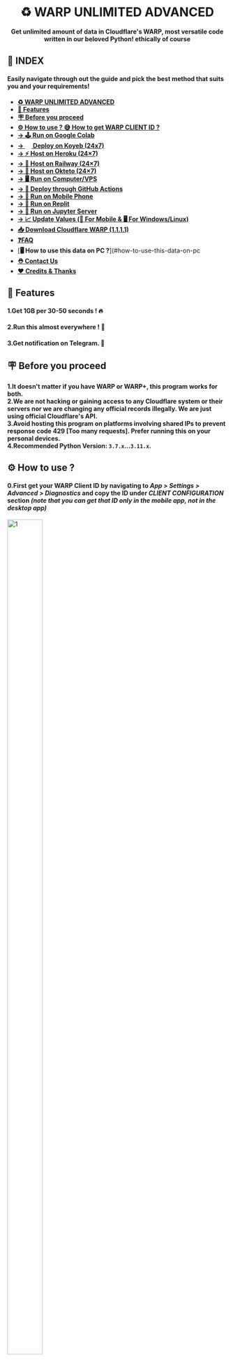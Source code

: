 <div align="center">
<a name="warp-unlimited-new-methods"></a>

# ♻️ WARP UNLIMITED ADVANCED
**Get unlimited amount of data in Cloudflare's WARP, most versatile code written in our beloved Python! ethically of course**
</div>

## **📑 INDEX**
#### **Easily navigate through out the guide and pick the best method that suits you and your requirements!**
+ [**♻️ WARP UNLIMITED ADVANCED**](#warp-unlimited-new-methods)
+ [**📑 Features**](#features)
+ [**🪧 Before you proceed**](#before-you-proceed)
+ [**⚙️ How to use ? 😅 How to get WARP CLIENT ID ?**](#how-to-use)
+ [**→ 🕹️ Run on Google Colab**](#run-on-google-colab)
+ <b><a href="#deploy-to-koyeb">→ <img src="https://user-images.githubusercontent.com/87380104/205833766-633843a2-d802-4c72-8732-70d826d5c144.png" height="15" width="15">  Deploy on Koyeb (24x7)</a></b>
+ [**→ ⚡ Host on Heroku (24×7)**](#host-on-heroku)
+ [**→ 🧿 Host on Railway (24×7)**](#host-on-railway)
+ [**→ 🪬 Host on Okteto (24×7)**](#host-on-okteto)
+ [**→ 🖥️ Run on Computer/VPS**](#run-on-computer)
+ [**→ 🧫 Deploy through GitHub Actions**](#deploy-using-github-actions)
+ [**→ 📲 Run on Mobile Phone**](#run-on-mobile-phone)
+ [**→ 🎲 Run on Replit**](#run-on-replit)
+ [**→ 🧰 Run on Jupyter Server**](#run-on-jupyter-server)
+ [**→ 📈 Update Values (📲 For Mobile & 🖥️ For Windows/Linux)**](#update-values)
+ [**📥 Download Cloudflare WARP (1.1.1.1)**](#download-cloudflare-warp-1111)
+ [**❓FAQ**](#faq)
+ [**🖥️ How to use this data on PC ?**](#how-to-use-this-data-on-pc
+ [**⛑ Contact Us**](#contact-us)
+ [**❤️ Credits & Thanks**](#credits-thanks)

<a name="features"></a>

## **📑 Features**
#### **1.Get 1GB per 30-50 seconds ! 🔥**
#### **2.Run this almost everywhere ! 🤗**
#### **3.Get notification on Telegram. 🔔**

<a name="before-you-proceed"></a>

## **🪧 Before you proceed** 
**1.It doesn't matter if you have WARP or WARP+, this program works for both.** <br>
**2.We are not hacking or gaining access to any Cloudflare system or their servers nor we are changing any official records illegally. We are just using official Cloudflare's API.**<br>
**3.Avoid hosting this program on platforms involving shared IPs to prevent response code 429 [Too many requests]. Prefer running this on your personal devices.**<br>
**4.Recommended Python Version: `3.7.x`...`3.11.x`.**

<a name="how-to-use"></a>

## **⚙️ How to use ?**
#### **0.First get your WARP Client ID by navigating to *App > Settings > Advanced > Diagnostics* and copy the ID under *CLIENT CONFIGURATION* section *(note that you can get that ID only in the mobile app, not in the desktop app)***
<img src="Img/1.jpg" height="70%" width="40%" alt="1">

<a name="variables"></a>
## **✏️ Variables**
**Below given variables should be filled in `config.py` file or can be passed as environment variables (ENVs), added to this you can also enable `INTERACTIVE_MODE` to enter new values during each run.**
- **`ENV`: Set it to `True` to let program get values from system environment or `False` if you are filling it in `config.py` itself or in case of `INTERACTIVE_MODE`. `bool`**
- **`INTERACTIVE_MODE`: Set it to `True` if you want program to ask for new values during each run or simply `False`. `bool`**
- **`WARP_CLIENT_ID`: Enter your WARP Client ID. [How to get?](#how-to-use). `str`**
- **`SEND_LOG`: Get notification on Telegram regarding total data generated, total attempts & failed attempts. Value can be  `True` or `False` only. `bool`**
- **`TELEGRAM_BOT_TOKEN`: Enter Telegram Bot Token from [@BotFather](https://botfather.t.me/). Required if `SEND_LOG` is `True`. `str`**
- **`CHAT_ID`: Enter chat id of chat (channel or group) where you want to get log message from your bot like `-1234567890` (for private chats) or @mychannel and @mygroup (for public chats). You can also pass ID of a particular user to get log message as personal message by bot but make sure to send /start command to bot as personal message (in order to authorize the bot). `str`**
- **`HIDE_WC_ID`: To hide your WARP Client ID from log message. Value can be `True` or `False` only. `bool`**

<a name="run-on-google-colab"></a>

## **🕹️ Run on Google Colab**
#### **1.Open code on Google Colab: [Open NoteBook](https://colab.research.google.com/github/TheCaduceus/WARP-UNLIMITED-ADVANCED/blob/main/ipynb/Colab.ipynb)**  
#### **2.Now enter your WARP Client ID and run The WARP (1.1.1.1) code as shown in the image *(click on the Play button on top-left corner)***
![3](./Img/3.jpg)

<a name="deploy-to-koyeb"></a>

<h2> <b><img src="https://user-images.githubusercontent.com/87380104/205833766-633843a2-d802-4c72-8732-70d826d5c144.png" height="20" width="20">  Deploy on Koyeb</b> </h2>

<b>Run program totally for free on Koyeb with single click deployment button!</b>
#### **1.Click the following one-click deployment button:**
[![Deploy to Koyeb](https://www.koyeb.com/static/images/deploy/button.svg)](https://app.koyeb.com/apps/deploy?type=docker&image=ghcr.io/thecaduceus/warp-unlimited-docker:koyeb&name=warpunlimitedadvanced&ports=8080;http;/&env[WARP_CLIENT_ID]=Enter-WARP-ID&env[SEND_LOG]=False&env[CHAT_ID]=Enter-CHAT-ID&env[TELEGRAM_BOT_TOKEN]=Enter--TOKEN&env[HIDE_WC_ID]=Enter-Value)
#### **2.Fill the given variables as [discussed above](#variables) and click 'Deploy'.**
![image](https://user-images.githubusercontent.com/87380104/230634974-b846bf74-f424-49c6-b790-d19957f00315.png)
#### **3.While deployment, you can choose 'Nano' instance type since it requires <256 RAM.**
![image](https://user-images.githubusercontent.com/87380104/205841570-6a43c020-eecf-4574-8c53-41f9454b5d79.png)
#### **⛔NOTE: This method uses ready-to-use Docker image made specially for Koyeb, hence any change requires building of new image with NPM's 'http-server' or 'Flask' to listen on port `8000` & `8080`.**

<a name="host-on-heroku"></a>

## **⚡Host on Heroku**
#### **1.First click the following deploy button.**
[![Deploy on Heroku](./Img/Heroku%20Deployment%20Button.png)](https://heroku.com/deploy?template=https://github.com/TheCaduceus/WARP-UNLIMITED-ADVANCED/tree/sys-env)
#### **2.Now, enter the values as discussed above and click 'Deploy' button.**
![image](https://user-images.githubusercontent.com/87380104/230636731-f0ababe9-be29-46c5-813c-35ff34dc24db.png)
#### **3.After deployment, click "Manage App" button and then click "Resources Tab" and enable the dyno.**
![5](./Img/5.png)

#### **4.Done! now you can check logs.**

<a name="host-on-railway"></a>

## **🧿 Host on Railway**
#### **1.First, create account or login on [Railway](https://railway.app/)**
![](./Img/3.1.png)

#### **2.Now click the following Railway deployment button:**
[![Deploy on Railway](https://railway.app/button.svg)](https://railway.app/new/template/e0er7k?referralCode=PFHpF8)

#### **3.Enter the values as [discussed above](#variables) and click 'Deploy' button.**

<a name="host-on-okteto"></a>

## **🪬 Host on Okteto**
#### **1.First create your Okteto account. You need one GitHub account as Okteto support only one Method to either create or login: [Create Account](https://cloud.okteto.com/#/login)**
![](./Img/1.1.png)

#### **2.Now [import](https://github.com/new/import) this repository and deploy it on Okteto.**
#### **3.After that, carefully add the values as discussed above in Okteto deployment page.**
#### **4.Once done, click on Launch button to deploy your repository.**
#### **5.Additionally, you can setup cron-job using [Cron-Job.org](https://cron-job.org) to automatically restart your program once it sleeps after 24 hours.**

<a name="run-on-computer"></a>

## **🖥️ Run on Computer/VPS**
#### **1.If your PC not have python & git installed, then install them first:**
**For Windows: (WinGet)**
```
winget install python3.10
winget install Git.Git
```
**For Linux: (APT)**
```
sudo apt-get update && sudo apt-get install -y python3.10 git pip
```
**For Mac: (HomeBrew)**
```
brew install python@3.10 git
```
#### **2.Download Repository:**
```
git clone https://github.com/TheCaduceus/WARP-UNLIMITED-ADVANCED.git
```
#### **3.Install requirements:**
```
pip install -r requirements.txt
```
#### **4.Fill `config.py` as [discussed here](#variables).**
```
nano config.py
```
#### **5.Run the program:**
```
py warp-plus.py
```
#### **6.Logs can be accessed in `runtime-log.txt` file:**
```
cat runtime-log.txt
```

<a name="deploy-using-github-actions"></a>

## **🧫 Deploy using GitHub Actions**
#### **1.First fork this Repository.**
![](./Img/3.2.jpeg)
#### **2.Now open the settings of your forked repository and click Secrets → Actions.**
![](./Img/2.0.jpeg)
#### **3.After doing that, create following values as secret + values [discussed here](#variables):**
+ `HEROKU_API_KEY` - Enter your Heroku API key as value.
+ `HEROKU_APP_NAME` - A unique app name in small letters only.
+ `HEROKU_EMAIL` - Your Heroku Email ID.

#### **4.Go to Actions Tab then click "Deploy on Heroku" and "Run Workflow". Now it will automatically get deployed on given Heroku Account.**
#### **5.It will take maximum 10 seconds to start the workflow and minimum 1-2 minutes to get deployed !**

<a name="run-on-mobile-phone"></a>

## **📲 Run on Mobile Phone**
#### **1.First Download the Termux app [from here](https://github.com/termux/termux-app/releases/latest) *(Play Store version is deprecated)*.**
#### **2.Now run the following commands in it one by one:**
1.Download Python:
```
pkg install python
```
2.Download Git:
```
pkg install git
```
3.Update all dependencies:
```
termux-setup-storage && pkg update -y && pkg i git python wget
```
4.Download Repository:
```
git clone https://github.com/TheCaduceus/WARP-UNLIMITED-ADVANCED.git
```
5.Install requirements:
```
pip install -r requirements.txt
```
6.Change directory:
```
cd WARP-UNLIMITED-ADVANCED
```
7.Run the program:
```
python warp.py
```
#### **3. After doing above steps, enter your WARP Client ID.**

<a name="run-on-replit"></a>

## **🎲 Run on Replit**
#### **1.Open repl: [Open it](https://replit.com/@TheCaduceus/WARP-UNLIMITED-PROGRAM)**
#### **2.Enter your WARP Client ID and press enter to run the program.**
![image](https://user-images.githubusercontent.com/87380104/230643695-40c8775a-6216-4d0f-a436-6dab863da6c5.png)
#### **3.Additionally, you can fork the repl & edit `config.py` to enable / disable required features.**

<a name="run-on-jupyter-server"></a>

## **🧰 Run on Jupyter Server**
##### **Setting up the Jupyter Server:**
#### **1.First install Python with PIP: [from here](https://www.python.org/downloads/)**
#### **2.Now run the CMD / Powershell as Administrator and execute following commands one-by-one:**
1.To install Jupyter:
```
pip install jupyter
```
2.To install Notebook:
```
pip install notebook
```
3.Start Jupyter Server:
```
python -m notebook
```
#### **3.Once you started your Server, Jupyter will give you its link (as shown in Image), just open it in your Browser.**
![](./Img/jp-1.png)
![](./Img/jp-2.png)
#### **4.Now Download the "Server.ipynb" file: [from here only](https://github.com/TheCaduceus/WARP-UNLIMITED-ADVANCED/blob/main/ipynb/Server.ipynb)**
#### **5.After downloading it, locate that file through your Jupyter server and open it as shown in the image and click Run.**
![](./Img/jupyter-server-pre.png)
#### **6.Now enter your WARP Client ID and press Enter to continue.**

<a name="update-values"></a>

## **📈 Update Values**
#### **After deploying or running this program, you have to update the "Data Remaining" value in your App.**
### **📲 For Mobile:**
#### **Go to *Settings → Advanced → Connection Options → Press Reset Security Keys***
### **🖥️ For Windows:**
#### **Just again enter your activation key!**
### **🐧 For Linux:**
#### **Get activation key in the mobile app, then open terminal and execute:**
```
warp-cli set-license $KEY_HERE
```

<a name="download-cloudflare-warp-1111"></a>

## **📥 Download Cloudflare WARP (1.1.1.1)**
**Cloudflare's WARP which is based on 1.1.1.1, world's fastest DNS resolver helps you to encrypt your Network traffic and surf the web faster and available for major Operating-Systems (OS):**  
**📱Android: [Download](https://play.google.com/store/apps/details?id=com.cloudflare.onedotonedotonedotone)**  
**📟iOS: [Download](https://itunes.apple.com/us/app/1-1-1-1-faster-internet/id1423538627)**  
**🖥️Windows: [Download](https://1111-releases.cloudflareclient.com/windows/Cloudflare_WARP_Release-x64.msi)**  
**🍎Mac: [Download](https://1111-releases.cloudflareclient.com/mac/Cloudflare_WARP.zip)**  
**💻Linux: [Download](https://pkg.cloudflareclient.com/)**

<a name="faq"></a>

## **❓FAQ**
#### **1.How many instances of the program I can run simultaneously for same account?**
I will recommend to host/run 3 or less than 3 (< 3) instances for each account because Cloudflare's API have request limits. Hosting/Running too many instances can cause "429" error which indicates that API is getting too many requestes from the same account or IP and that's why there is a cooldown timer of 30-50 seconds to prevent this.
#### **2.How to resolve "429" error?**
First make sure you are running 3 or less than 3 (<3) instances of this program for same account and if this error still persist then possible reason can be that you or platform where you hosted this program is making use of shared IPs, prefer using dedicated IPs. Try running this in your personal devices.
#### **3.Will this program cause any kind of ban from Cloudflare?**
No, this program NOT cause ban because it just use the API provided by Cloudflare for referral system. Neither this program create any type of load or bypass any limit set by Cloudflare for their API nor it hacks anything or changes any official record illegally.
#### **4.I deployed it on a platform that allow setting environment variables, but program not accepting it?**
Before deploying it on any platform which allow users to set variables in system environment, just make sure you enable `ENV` mode & disable `INTERACTIVE_MODE`.
#### **5.Why use this program? we can simply use any mod of WARP app?**
WARP+ is for lifting the speed cap imposed by Cloudflare on free users which is server-side limit and it can't be bypassed by just modifying client-side code. So, availabe mods of WARP is fake? yes, they are just showing premium branding while doing nothing in reality.

<a name="how-to-use-this-data-on-pc"></a>

## **🖥️ How to use this data on PC?**
#### **Open the WARP app in your phone and go to *Settings > Account > Key* and copy the license key, now enter that key in WARP app on Windows or MacOS or Linux.**

<a name="contact-us"></a>

## **⛑ Contact Us**
#### **Join update channel at Telegram: [@TheCaduceusOfficial](https://t.me/TheCaduceusOfficial)**
#### **Directly contact the developer using [Telegram](https://telegram.me/TheCaduceusHere).**

<a name="credits-thanks"></a>

## **❤️Credits & Thanks**
**[Dr.Caduceus](https://github.com/TheCaduceus): For rewriting the script with httpx, adding Telegram notification, Docker & adding major PAAS platforms support.**<br>
**[ALI-B](https://github.com/ALIILAPRO): For base repository (now disabled by GitHub).**
